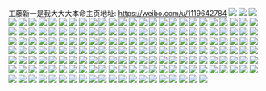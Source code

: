 工藤新一是我大大大本命主页地址: https://weibo.com/u/1119642784 
![](https://wx4.sinaimg.cn/mw2000/42bc64a0ly1h9149b6jgsj22be338hdt.jpg) 
![](https://wx4.sinaimg.cn/mw2000/42bc64a0ly1h9149ee6e3j22eo37k7wj.jpg) 
![](https://wx4.sinaimg.cn/mw2000/42bc64a0ly1h9149i8q4fj22c0340b2a.jpg) 
![](https://wx4.sinaimg.cn/mw2000/42bc64a0ly1h8g0u97s5wj22tc480b2b.jpg) 
![](https://wx4.sinaimg.cn/mw2000/42bc64a0ly1h7oubx5croj21bk0zo16p.jpg) 
![](https://wx4.sinaimg.cn/mw2000/42bc64a0ly1h7oubvtacwj20wq0i6jw3.jpg) 
![](https://wx4.sinaimg.cn/mw2000/42bc64a0ly1h7oubzjwbtj22kp1xjhdt.jpg) 
![](https://wx4.sinaimg.cn/mw2000/42bc64a0ly1h7ouc3bturj22c0340b2a.jpg) 
![](https://wx4.sinaimg.cn/mw2000/42bc64a0ly1h7ouc60mt3j22c0340kjl.jpg) 
![](https://wx4.sinaimg.cn/mw2000/42bc64a0ly1h7ouc6is65j20w40mmgql.jpg) 
![](https://wx4.sinaimg.cn/mw2000/42bc64a0ly1h7ouc7ooasj22c0340kjl.jpg) 
![](https://wx4.sinaimg.cn/mw2000/42bc64a0ly1h7ouc8ijpij219c0zowps.jpg) 
![](https://wx4.sinaimg.cn/mw2000/42bc64a0ly1h7oucbwq37j22c0340e82.jpg) 
![](https://wx4.sinaimg.cn/mw2000/42bc64a0ly1h7nlo4jq8dj22c03404qq.jpg) 
![](https://wx4.sinaimg.cn/mw2000/42bc64a0ly1h7nlo8tp86j22bx2h9u0x.jpg) 
![](https://wx4.sinaimg.cn/mw2000/42bc64a0ly1h7nlodkh03j22c03407wi.jpg) 
![](https://wx4.sinaimg.cn/mw2000/42bc64a0ly1h7nloexk65j22dr36c7wj.jpg) 
![](https://wx4.sinaimg.cn/mw2000/42bc64a0ly1h7nlolskkzj23402c04qq.jpg) 
![](https://wx4.sinaimg.cn/mw2000/42bc64a0ly1h7nlon7b4qj22dr36cqv7.jpg) 
![](https://wx4.sinaimg.cn/mw2000/42bc64a0ly1h7nlopb4qqj22a12tku0x.jpg) 
![](https://wx4.sinaimg.cn/mw2000/42bc64a0ly1h7nlp2eyagj22c0340hdt.jpg) 
![](https://wx4.sinaimg.cn/mw2000/42bc64a0ly1h7nlp4wq54j22c031u7wi.jpg) 
![](https://wx4.sinaimg.cn/mw2000/42bc64a0ly1h7nlp9prsnj22by2tqkjl.jpg) 
![](https://wx4.sinaimg.cn/mw2000/42bc64a0ly1h7nlo2gcv1j22c0340x3s.jpg) 
![](https://wx4.sinaimg.cn/mw2000/42bc64a0ly1h7nlpm72dej22c0340u0x.jpg) 
![](https://wx4.sinaimg.cn/mw2000/42bc64a0ly1h7nlpp96d0j229u2p2x6p.jpg) 
![](https://wx4.sinaimg.cn/mw2000/42bc64a0ly1h7nlpnflsjj22c0340e82.jpg) 
![](https://wx4.sinaimg.cn/mw2000/42bc64a0ly1h7nlpomrb1j22az369e81.jpg) 
![](https://wx4.sinaimg.cn/mw2000/42bc64a0ly1h7geprtgk6j22c0340e82.jpg) 
![](https://wx4.sinaimg.cn/mw2000/42bc64a0ly1h7gepu1x94j22c0340npe.jpg) 
![](https://wx4.sinaimg.cn/mw2000/42bc64a0ly1h7geppveoaj22c03407wi.jpg) 
![](https://wx4.sinaimg.cn/mw2000/42bc64a0ly1h7gepqq7oej22c03404qq.jpg) 
![](https://wx4.sinaimg.cn/mw2000/42bc64a0ly1h7gept0kr7j22c03404qq.jpg) 
![](https://wx4.sinaimg.cn/mw2000/42bc64a0ly1h7gepowy7mj23402c07wi.jpg) 
![](https://wx4.sinaimg.cn/mw2000/42bc64a0ly1h72a2cbj0vj22c03407wj.jpg) 
![](https://wx4.sinaimg.cn/mw2000/42bc64a0ly1h72a2awlpnj22c0340u0x.jpg) 
![](https://wx4.sinaimg.cn/mw2000/42bc64a0ly1h72a29zwmzj22c0340u0x.jpg) 
![](https://wx4.sinaimg.cn/mw2000/42bc64a0ly1h72a2dh98kj22c03404qq.jpg) 
![](https://wx4.sinaimg.cn/mw2000/42bc64a0ly1h72a2fl9grj22c0340e82.jpg) 
![](https://wx4.sinaimg.cn/mw2000/42bc64a0ly1h72a294wybj22c0340npd.jpg) 
![](https://wx4.sinaimg.cn/mw2000/42bc64a0ly1h72a2eigm1j22c0340e82.jpg) 
![](https://wx4.sinaimg.cn/mw2000/42bc64a0ly1h72a2jk8umj22c0340b2a.jpg) 
![](https://wx4.sinaimg.cn/mw2000/42bc64a0ly1h72a2gto0sj22c0340e82.jpg) 
![](https://wx4.sinaimg.cn/mw2000/42bc64a0ly1h72a2idl4fj22c0340e82.jpg) 
![](https://wx4.sinaimg.cn/mw2000/42bc64a0ly1h6l3k11p15j219o288qq2.jpg) 
![](https://wx4.sinaimg.cn/mw2000/42bc64a0ly1h6l3k2dpo5j23402c0e82.jpg) 
![](https://wx4.sinaimg.cn/mw2000/42bc64a0ly1h6l3k4ck3pj20ym0n33zn.jpg) 
![](https://wx4.sinaimg.cn/mw2000/42bc64a0ly1h6l3k7n6uoj22c02c0npg.jpg) 
![](https://wx4.sinaimg.cn/mw2000/42bc64a0ly1h6l3k3phr5j22c0340kjm.jpg) 
![](https://wx4.sinaimg.cn/mw2000/42bc64a0ly1h6l3k5g4kvj228c2znb2a.jpg) 
![](https://wx4.sinaimg.cn/mw2000/42bc64a0ly1h6l3jsz887j22bc334b2a.jpg) 
![](https://wx4.sinaimg.cn/mw2000/42bc64a0ly1h6l3k8c23zj20zm0jx437.jpg) 
![](https://wx4.sinaimg.cn/mw2000/42bc64a0ly1h6l3jvcnr6j20z20jqagy.jpg) 
![](https://wx4.sinaimg.cn/mw2000/42bc64a0ly1h6l3k07gzvj22tc48011v.jpg) 
![](https://wx4.sinaimg.cn/mw2000/42bc64a0ly1h6l3k9rpi5j20zq1b5jt6.jpg) 
![](https://wx4.sinaimg.cn/mw2000/42bc64a0ly1h6l3jy810rj21ze2u5hdu.jpg) 
![](https://wx4.sinaimg.cn/mw2000/42bc64a0ly1h6l3k96wxej226s1b6jxu.jpg) 
![](https://wx4.sinaimg.cn/mw2000/42bc64a0ly1h6l3jukrckj21n62lsnkz.jpg) 
![](https://wx4.sinaimg.cn/mw2000/42bc64a0ly1h6l3jwxox7j22tc47i78q.jpg) 
![](https://wx4.sinaimg.cn/mw2000/42bc64a0ly1h6elcktc6zj22c03407wi.jpg) 
![](https://wx4.sinaimg.cn/mw2000/42bc64a0ly1h6elcrogn5j22c0340npe.jpg) 
![](https://wx4.sinaimg.cn/mw2000/42bc64a0ly1h6elcmlswfj22c0340b2a.jpg) 
![](https://wx4.sinaimg.cn/mw2000/42bc64a0ly1h6elcpgc96j22c03407wi.jpg) 
![](https://wx4.sinaimg.cn/mw2000/42bc64a0ly1h6elcqcdtxj22c03401ky.jpg) 
![](https://wx4.sinaimg.cn/mw2000/42bc64a0ly1h6elcu7fw0j22c0340hdu.jpg) 
![](https://wx4.sinaimg.cn/mw2000/42bc64a0ly1h6elcsyuzjj22c0340e82.jpg) 
![](https://wx4.sinaimg.cn/mw2000/42bc64a0ly1h6elco2qqlj22c03404qq.jpg) 
![](https://wx4.sinaimg.cn/mw2000/42bc64a0ly1h6elcjmyfwj22c0340x6q.jpg) 
![](https://wx4.sinaimg.cn/mw2000/42bc64a0ly1h6elcwesg5j22c0340b2a.jpg) 
![](https://wx4.sinaimg.cn/mw2000/42bc64a0ly1h6elcy1pv5j22c0340b2a.jpg) 
![](https://wx4.sinaimg.cn/mw2000/42bc64a0ly1h6elczc7opj225p2vlkjl.jpg) 
![](https://wx4.sinaimg.cn/mw2000/42bc64a0ly1h6eld0qc6vj22c0340b2a.jpg) 
![](https://wx4.sinaimg.cn/mw2000/42bc64a0ly1h6eld2axrsj22c0340kjm.jpg) 
![](https://wx4.sinaimg.cn/mw2000/42bc64a0ly1h6eld3s0hkj22c0340kjm.jpg) 
![](https://wx4.sinaimg.cn/mw2000/42bc64a0ly1h5vki2y02yj220830c4qr.jpg) 
![](https://wx4.sinaimg.cn/mw2000/42bc64a0ly1h5vki5sfj7j22c033yb2a.jpg) 
![](https://wx4.sinaimg.cn/mw2000/42bc64a0ly1h5vki6zgotj220830c7wj.jpg) 
![](https://wx4.sinaimg.cn/mw2000/42bc64a0ly1h5vki8dh7pj220830c7wk.jpg) 
![](https://wx4.sinaimg.cn/mw2000/42bc64a0ly1h5vki1s7i6j220830ckjn.jpg) 
![](https://wx4.sinaimg.cn/mw2000/42bc64a0ly1h5vki4bd0dj230c208qv7.jpg) 
![](https://wx4.sinaimg.cn/mw2000/42bc64a0ly1h5vki9ga9bj22hq3bo7wi.jpg) 
![](https://wx4.sinaimg.cn/mw2000/42bc64a0ly1h5vkiav2wjj22tc480kjn.jpg) 
![](https://wx4.sinaimg.cn/mw2000/42bc64a0ly1h5vkicl4goj23342bc4qt.jpg) 
![](https://wx4.sinaimg.cn/mw2000/42bc64a0ly1h5vkie9y1wj220830cqv5.jpg) 
![](https://wx4.sinaimg.cn/mw2000/42bc64a0ly1h5vkifeg7aj230c2081kz.jpg) 
![](https://wx4.sinaimg.cn/mw2000/42bc64a0ly1h5vkih38iuj22tc4807wk.jpg) 
![](https://wx4.sinaimg.cn/mw2000/42bc64a0ly1h5vkiisylwj24802tc4qs.jpg) 
![](https://wx4.sinaimg.cn/mw2000/42bc64a0ly1h5vkijr6f7j234022o4qq.jpg) 
![](https://wx4.sinaimg.cn/mw2000/42bc64a0ly1h5vkil69tyj24802tchdv.jpg) 
![](https://wx4.sinaimg.cn/mw2000/42bc64a0ly1h5vkimnxx5j220830ckjn.jpg) 
![](https://wx4.sinaimg.cn/mw2000/42bc64a0ly1h5vkio7iopj220830cb2c.jpg) 
![](https://wx4.sinaimg.cn/mw2000/42bc64a0ly1h5vkipnn5fj22tc480n8d.jpg) 
![](https://wx4.sinaimg.cn/mw2000/42bc64a0ly1h4yljuxj1kj20zn1n4k0t.jpg) 
![](https://wx4.sinaimg.cn/mw2000/42bc64a0ly1h4yljwfj9ij22bz33qqv5.jpg) 
![](https://wx4.sinaimg.cn/mw2000/42bc64a0ly1h4yljtarggj22c03407wi.jpg) 
![](https://wx4.sinaimg.cn/mw2000/42bc64a0ly1h4vvdvy86aj22bc334e83.jpg) 
![](https://wx4.sinaimg.cn/mw2000/42bc64a0ly1h4vvdz2yrgj22bb32ob2d.jpg) 
![](https://wx4.sinaimg.cn/mw2000/42bc64a0ly1h4vvdzvmpcj22bs340npd.jpg) 
![](https://wx4.sinaimg.cn/mw2000/42bc64a0ly1h4vve28dbyj226i2xlu0z.jpg) 
![](https://wx4.sinaimg.cn/mw2000/42bc64a0ly1h4vve4bchrj22rt3njqv5.jpg) 
![](https://wx4.sinaimg.cn/mw2000/42bc64a0ly1h4vvdx2w5nj22c03404qr.jpg) 
![](https://wx4.sinaimg.cn/mw2000/42bc64a0ly1h4vve3bz0hj22hq3boe82.jpg) 
![](https://wx4.sinaimg.cn/mw2000/42bc64a0ly1h4vve0mtrjj22c0340npd.jpg) 
![](https://wx4.sinaimg.cn/mw2000/42bc64a0ly1h4vvdtstbwj22c0340x6p.jpg) 
![](https://wx4.sinaimg.cn/mw2000/42bc64a0ly1h4usat078bj22tc4804qs.jpg) 
![](https://wx4.sinaimg.cn/mw2000/42bc64a0ly1h4usb49khyj230c2081l0.jpg) 
![](https://wx4.sinaimg.cn/mw2000/42bc64a0ly1h4usaztt39j22tc480e84.jpg) 
![](https://wx4.sinaimg.cn/mw2000/42bc64a0ly1h4usau85maj22c0340npe.jpg) 
![](https://wx4.sinaimg.cn/mw2000/42bc64a0ly1h4usaw307zj22801nzu0x.jpg) 
![](https://wx4.sinaimg.cn/mw2000/42bc64a0ly1h4usaxawjbj22bg339x6p.jpg) 
![](https://wx4.sinaimg.cn/mw2000/42bc64a0ly1h4usbc8wkkj22c0340kjm.jpg) 
![](https://wx4.sinaimg.cn/mw2000/42bc64a0ly1h4usb7e77zj22c03401ky.jpg) 
![](https://wx4.sinaimg.cn/mw2000/42bc64a0ly1h4usb26638j22c0340b2a.jpg) 
![](https://wx4.sinaimg.cn/mw2000/42bc64a0ly1h4usb90lw4j22bz33db2a.jpg) 
![](https://wx4.sinaimg.cn/mw2000/42bc64a0ly1h4usb6iuljj222o3401ky.jpg) 
![](https://wx4.sinaimg.cn/mw2000/42bc64a0ly1h4usbb8swhj222o340b2a.jpg) 
![](https://wx4.sinaimg.cn/mw2000/42bc64a0ly1h4usbfx3qej220830chdu.jpg) 
![](https://wx4.sinaimg.cn/mw2000/42bc64a0ly1h4usb10kx6j22c0340npd.jpg) 
![](https://wx4.sinaimg.cn/mw2000/42bc64a0ly1h4usb5c8p2j22c0340kjm.jpg) 
![](https://wx4.sinaimg.cn/mw2000/42bc64a0ly1h4usbeq0y6j22c0340e82.jpg) 
![](https://wx4.sinaimg.cn/mw2000/42bc64a0ly1h4usba22ihj229s2m3e82.jpg) 
![](https://wx4.sinaimg.cn/mw2000/42bc64a0ly1h4usbdclf7j229j33znpd.jpg) 
![](https://wx4.sinaimg.cn/mw2000/42bc64a0ly1h4fhajsdjwj222o340hdt.jpg) 
![](https://wx4.sinaimg.cn/mw2000/42bc64a0ly1h4fhaltd7dj220830cnpf.jpg) 
![](https://wx4.sinaimg.cn/mw2000/42bc64a0ly1h4fhanm1joj22tc480b2b.jpg) 
![](https://wx4.sinaimg.cn/mw2000/42bc64a0ly1h4fhaooblgj222o340qv5.jpg) 
![](https://wx4.sinaimg.cn/mw2000/42bc64a0ly1h4fhat7epwj230c208x6s.jpg) 
![](https://wx4.sinaimg.cn/mw2000/42bc64a0ly1h4fhauftv0j22tc480qv6.jpg) 
![](https://wx4.sinaimg.cn/mw2000/42bc64a0ly1h4fhawbsemj22tc480b2c.jpg) 
![](https://wx4.sinaimg.cn/mw2000/42bc64a0ly1h4fhaqex8zj22tc4807wj.jpg) 
![](https://wx4.sinaimg.cn/mw2000/42bc64a0ly1h4fhain31yj24802tckjm.jpg) 
![](https://wx4.sinaimg.cn/mw2000/42bc64a0ly1h4fhaxu2l0j22tc4801kz.jpg) 
![](https://wx4.sinaimg.cn/mw2000/42bc64a0ly1h4fhazh744j22tc480x6r.jpg) 
![](https://wx4.sinaimg.cn/mw2000/42bc64a0ly1h4fhb10eqcj222o340hdt.jpg) 
![](https://wx4.sinaimg.cn/mw2000/42bc64a0ly1h4a1oqivxkj222o340u0x.jpg) 
![](https://wx4.sinaimg.cn/mw2000/42bc64a0ly1h4a1opqx2vj222o340kjl.jpg) 
![](https://wx4.sinaimg.cn/mw2000/42bc64a0ly1h4a1oo8yyoj21zk2zcnpg.jpg) 
![](https://wx4.sinaimg.cn/mw2000/42bc64a0ly1h4a1op0s8pj222o340u0x.jpg) 
![](https://wx4.sinaimg.cn/mw2000/42bc64a0ly1h4a1omrmvnj220830cu0z.jpg) 
![](https://wx4.sinaimg.cn/mw2000/42bc64a0ly1h4a1olh5qrj21nm2hfhdv.jpg) 
![](https://wx4.sinaimg.cn/mw2000/42bc64a0ly1h4a1oiol61j220830ce84.jpg) 
![](https://wx4.sinaimg.cn/mw2000/42bc64a0ly1h4a1okaidgj220830chdw.jpg) 
![](https://wx4.sinaimg.cn/mw2000/42bc64a0ly1h4a1os8d9fj22tc480npf.jpg) 
![](https://wx4.sinaimg.cn/mw2000/42bc64a0ly1h45nxi7cwpj22bc334hdw.jpg) 
![](https://wx4.sinaimg.cn/mw2000/42bc64a0ly1h45nxd4ulqj240o2og4qr.jpg) 
![](https://wx4.sinaimg.cn/mw2000/42bc64a0ly1h45nxep042j22tc480x6r.jpg) 
![](https://wx4.sinaimg.cn/mw2000/42bc64a0ly1h45nx7wpvgj22c0340qv5.jpg) 
![](https://wx4.sinaimg.cn/mw2000/42bc64a0ly1h45nx508c3j22as32eu0x.jpg) 
![](https://wx4.sinaimg.cn/mw2000/42bc64a0ly1h45nx9oma1j222o340u0x.jpg) 
![](https://wx4.sinaimg.cn/mw2000/42bc64a0ly1h45nx70tytj22bc334e84.jpg) 
![](https://wx4.sinaimg.cn/mw2000/42bc64a0ly1h45nxafjbmj222o340npd.jpg) 
![](https://wx4.sinaimg.cn/mw2000/42bc64a0ly1h45nxbouj3j220830ce84.jpg) 
![](https://wx4.sinaimg.cn/mw2000/42bc64a0ly1h45nxjyzdgj22tc480e83.jpg) 
![](https://wx4.sinaimg.cn/mw2000/42bc64a0ly1h45nxgb312j22c0340kjm.jpg) 
![](https://wx4.sinaimg.cn/mw2000/42bc64a0ly1h45nx8o4yuj22c0340e81.jpg) 
![](https://wx4.sinaimg.cn/mw2000/42bc64a0ly1h40egzuv3pj22bc334npf.jpg) 
![](https://wx4.sinaimg.cn/mw2000/42bc64a0ly1h40eh19ktwj22c0340qv6.jpg) 
![](https://wx4.sinaimg.cn/mw2000/42bc64a0ly1h40eh2stpkj22c0340b2a.jpg) 
![](https://wx4.sinaimg.cn/mw2000/42bc64a0ly1h40eh76vr4j22c0340x6q.jpg) 
![](https://wx4.sinaimg.cn/mw2000/42bc64a0ly1h40eh4744tj22c0340e82.jpg) 
![](https://wx4.sinaimg.cn/mw2000/42bc64a0ly1h40eh9eos4j22bc3344qs.jpg) 
![](https://wx4.sinaimg.cn/mw2000/42bc64a0ly1h40eh5rwrej22c0340b2a.jpg) 
![](https://wx4.sinaimg.cn/mw2000/42bc64a0ly1h40ehdhzavj229a333e84.jpg) 
![](https://wx4.sinaimg.cn/mw2000/42bc64a0ly1h40ehbck9hj22bc334b2b.jpg) 
![](https://wx4.sinaimg.cn/mw2000/42bc64a0ly1h3u1bw5lssj22c0340e82.jpg) 
![](https://wx4.sinaimg.cn/mw2000/42bc64a0ly1h3u1bv6nrlj222o3401kz.jpg) 
![](https://wx4.sinaimg.cn/mw2000/42bc64a0ly1h3u1c8yhfwj22tc4807wj.jpg) 
![](https://wx4.sinaimg.cn/mw2000/42bc64a0ly1h3u1bp8zoyj221y32ykjm.jpg) 
![](https://wx4.sinaimg.cn/mw2000/42bc64a0ly1h3u1c1tx5rj23402c04qr.jpg) 
![](https://wx4.sinaimg.cn/mw2000/42bc64a0ly1h3u1bz770cj22c0340kjn.jpg) 
![](https://wx4.sinaimg.cn/mw2000/42bc64a0ly1h3u1c47azij22tc4801l0.jpg) 
![](https://wx4.sinaimg.cn/mw2000/42bc64a0ly1h3u1bs2eg9j220830cqv8.jpg) 
![](https://wx4.sinaimg.cn/mw2000/42bc64a0ly1h3u1c6kz8wj22tc480qv7.jpg) 
